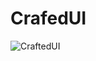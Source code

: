 <p>
    <h1>CrafedUI</h1>
<!--   <a href="" target="_blank"> -->
    <img src="https://github.com/CraftedUI/craftedui/assets/43654389/e9953394-a4a0-4391-a743-a4c7c641179f"  alt="CraftedUI">
<!--   </a> -->
</p>

